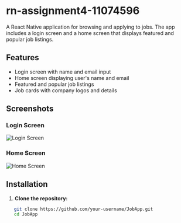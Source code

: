# rn-assignment4-11074596

A React Native application for browsing and applying to jobs. The app includes a login screen and a home screen that displays featured and popular job listings.

## Features

- Login screen with name and email input
- Home screen displaying user's name and email
- Featured and popular job listings
- Job cards with company logos and details

## Screenshots

### Login Screen
![Login Screen](path/to/login_screen.png)

### Home Screen
![Home Screen](path/to/home_screen.png)

## Installation

1. **Clone the repository:**

```bash
   git clone https://github.com/your-username/JobApp.git
   cd JobApp


